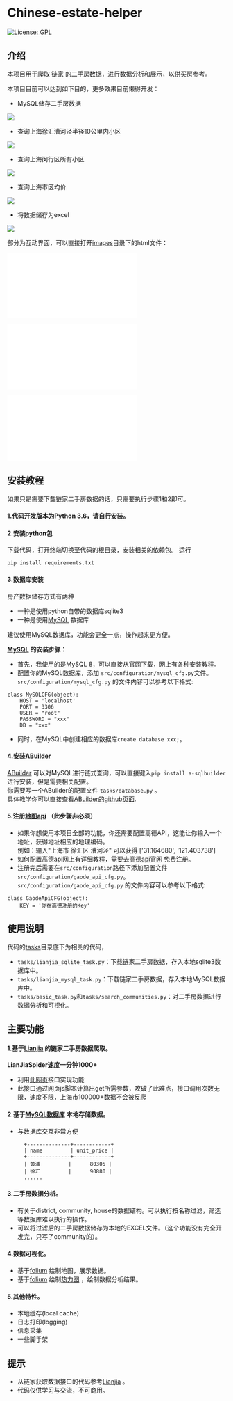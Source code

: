 # Chinese-estate-helper

[![License: GPL](https://img.shields.io/badge/License-GPL-yellow.svg)](https://opensource.org/licenses/GPL)

## 介绍
本项目用于爬取 [链家](https://sh.lianjia.com/ditu/) 的二手房数据，进行数据分析和展示，以供买房参考。

本项目目前可以达到如下目的，更多效果目前懒得开发：

- MySQL储存二手房数据

![](/images/mysql.png)

- 查询上海徐汇漕河泾半径10公里内小区

![](/images/漕河泾半径10公里小区.png)

- 查询上海闵行区所有小区

![](/images/上海闵行小区.png)

- 查询上海市区均价

![](/images/上海市区均价.png)

- 将数据储存为excel

![](/images/excel本地存储.png)

部分为互动界面，可以直接打开[images](/imagesl)目录下的html文件：

![](/images/上海_闵行_d_communities_draw.html)

![](/images/上海_闵行_communities_draw.html)

![](/images/上海_districts_draw.html)

## 安装教程
如果只是需要下载链家二手房数据的话，只需要执行步骤1和2即可。

#### 1.代码开发版本为Python 3.6，请自行安装。
#### 2.安装python包
下载代码，打开终端切换至代码的根目录，安装相关的依赖包。
运行
```python3
pip install requirements.txt
``` 
#### 3.数据库安装
房产数据储存方式有两种
- 一种是使用python自带的数据库sqlite3
- 一种是使用[MySQL](https://dev.mysql.com/downloads/mysql/) 数据库

建议使用MySQL数据库，功能会更全一点，操作起来更方便。

**[MySQL](https://dev.mysql.com/downloads/mysql/) 的安装步骤：**
- 首先，我使用的是MySQL 8，可以直接从官网下载，网上有各种安装教程。
- 配置你的MySQL数据库，添加 ```src/configuration/mysql_cfg.py```文件。
<br> ```src/configuration/mysql_cfg.py``` 的文件内容可以参考以下格式:
```python3
class MySQLCFG(object):
    HOST = 'localhost'
    PORT = 3306
    USER = "root"
    PASSWORD = "xxx"
    DB = "xxx"
``` 
- 同时，在MySQL中创建相应的数据库```create database xxx;```。

#### 4.安装[ABuilder](https://github.com/lizhenggan/ABuilder) 
[ABuilder](https://github.com/lizhenggan/ABuilder) 可以对MySQL进行链式查询，可以直接键入```pip install a-sqlbuilder```进行安装，但是需要相关配置。
<br>你需要写一个ABuilder的配置文件 ```tasks/database.py``` 。
<br>具体教学你可以直接查看[ABuilder的github页面](https://github.com/lizhenggan/ABuilder).

#### 5.注册[地图api](https://lbs.amap.com/) （此步骤非必须）
- 如果你想使用本项目全部的功能，你还需要配置高德API，这能让你输入一个地址，获得地址相应的地理编码。
<br>例如：输入"上海市 徐汇区 漕河泾" 可以获得 ['31.164680', '121.403738']
- 如何配置高德api网上有详细教程，需要去[高德api官网](https://lbs.amap.com/) 免费注册。
- 注册完后需要在```src/configuration```路径下添加配置文件```src/configuration/gaode_api_cfg.py```。
<br> ```src/configuration/gaode_api_cfg.py``` 的文件内容可以参考以下格式:
```python3
class GaodeApiCFG(object):
    KEY = '你在高德注册的Key'
``` 


## 使用说明

代码的[tasks](tasks)目录底下为相关的代码，

- ```tasks/lianjia_sqlite_task.py```：下载链家二手房数据，存入本地sqlite3数据库中。
- ```tasks/lianjia_mysql_task.py```：下载链家二手房数据，存入本地MySQL数据库中。
- ```tasks/basic_task.py```和```tasks/search_communities.py```：对二手房数据进行数据分析和可视化。

## 主要功能

#### 1.基于[Lianjia](https://github.com/xjkj123/Lianjia) 的链家二手房数据爬取。
**LianJiaSpider速度一分钟1000+**
+ 利用[此网页](https://sh.lianjia.com/ditu/)接口实现功能 
+ 此接口通过网页js脚本计算出get所需参数，攻破了此难点，接口调用次数无限，速度不限，上海市100000+数据不会被反爬

#### 2.基于[MySQL数据库](https://dev.mysql.com/downloads/mysql/) 本地存储数据。
+ 与数据库交互非常方便

        +--------------+------------+
        | name         | unit_price |
        +--------------+------------+
        | 黄浦         |      80305 |
        | 徐汇         |      90880 |
        ......
#### 3.二手房数据分析。
+ 有关于district, community, house的数据结构。可以执行按名称过滤，筛选等数据库难以执行的操作。
+ 可以将过滤后的二手房数据储存为本地的EXCEL文件。（这个功能没有完全开发完，只写了community的）。

#### 4.数据可视化。
+ 基于[folium](http://python-visualization.github.io/folium/) 绘制地图，展示数据。
+ 基于[folium](http://python-visualization.github.io/folium/) 绘制[热力图](https://zhuanlan.zhihu.com/p/44355878) ，绘制数据分析结果。

#### 5.其他特性。
+ 本地缓存(local cache)
+ 日志打印(logging)
+ 信息采集
+ 一些脚手架

## 提示
- 从链家获取数据接口的代码参考[Lianjia](https://github.com/xjkj123/Lianjia) 。
- 代码仅供学习与交流，不可商用。
